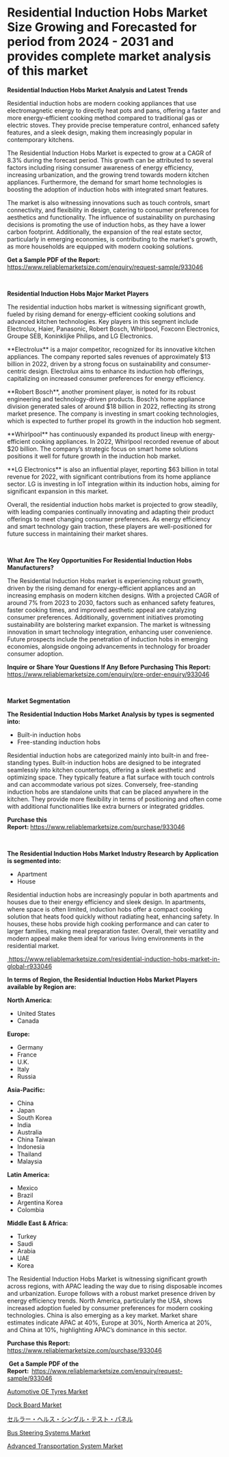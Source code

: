 <p><h1>Residential Induction Hobs Market Size Growing and Forecasted for period from 2024 - 2031 and provides complete market analysis of this market</h1></p><p><strong>Residential Induction Hobs Market Analysis and Latest Trends</strong></p>
<p><p>Residential induction hobs are modern cooking appliances that use electromagnetic energy to directly heat pots and pans, offering a faster and more energy-efficient cooking method compared to traditional gas or electric stoves. They provide precise temperature control, enhanced safety features, and a sleek design, making them increasingly popular in contemporary kitchens.</p><p>The Residential Induction Hobs Market is expected to grow at a CAGR of 8.3% during the forecast period. This growth can be attributed to several factors including rising consumer awareness of energy efficiency, increasing urbanization, and the growing trend towards modern kitchen appliances. Furthermore, the demand for smart home technologies is boosting the adoption of induction hobs with integrated smart features.</p><p>The market is also witnessing innovations such as touch controls, smart connectivity, and flexibility in design, catering to consumer preferences for aesthetics and functionality. The influence of sustainability on purchasing decisions is promoting the use of induction hobs, as they have a lower carbon footprint. Additionally, the expansion of the real estate sector, particularly in emerging economies, is contributing to the market's growth, as more households are equipped with modern cooking solutions.</p></p>
<p><strong>Get a Sample PDF of the Report:&nbsp;</strong> <a href="https://www.reliablemarketsize.com/enquiry/request-sample/933046">https://www.reliablemarketsize.com/enquiry/request-sample/933046</a></p>
<p>&nbsp;</p>
<p><strong>Residential Induction Hobs Major Market Players</strong></p>
<p><p>The residential induction hobs market is witnessing significant growth, fueled by rising demand for energy-efficient cooking solutions and advanced kitchen technologies. Key players in this segment include Electrolux, Haier, Panasonic, Robert Bosch, Whirlpool, Foxconn Electronics, Groupe SEB, Koninklijke Philips, and LG Electronics.</p><p>**Electrolux** is a major competitor, recognized for its innovative kitchen appliances. The company reported sales revenues of approximately $13 billion in 2022, driven by a strong focus on sustainability and consumer-centric design. Electrolux aims to enhance its induction hob offerings, capitalizing on increased consumer preferences for energy efficiency.</p><p>**Robert Bosch**, another prominent player, is noted for its robust engineering and technology-driven products. Bosch’s home appliance division generated sales of around $18 billion in 2022, reflecting its strong market presence. The company is investing in smart cooking technologies, which is expected to further propel its growth in the induction hob segment.</p><p>**Whirlpool** has continuously expanded its product lineup with energy-efficient cooking appliances. In 2022, Whirlpool recorded revenue of about $20 billion. The company’s strategic focus on smart home solutions positions it well for future growth in the induction hob market.</p><p>**LG Electronics** is also an influential player, reporting $63 billion in total revenue for 2022, with significant contributions from its home appliance sector. LG is investing in IoT integration within its induction hobs, aiming for significant expansion in this market.</p><p>Overall, the residential induction hobs market is projected to grow steadily, with leading companies continually innovating and adapting their product offerings to meet changing consumer preferences. As energy efficiency and smart technology gain traction, these players are well-positioned for future success in maintaining their market shares.</p></p>
<p>&nbsp;</p>
<p><strong>What Are The Key Opportunities For Residential Induction Hobs Manufacturers?</strong></p>
<p><p>The Residential Induction Hobs market is experiencing robust growth, driven by the rising demand for energy-efficient appliances and an increasing emphasis on modern kitchen designs. With a projected CAGR of around 7% from 2023 to 2030, factors such as enhanced safety features, faster cooking times, and improved aesthetic appeal are catalyzing consumer preferences. Additionally, government initiatives promoting sustainability are bolstering market expansion. The market is witnessing innovation in smart technology integration, enhancing user convenience. Future prospects include the penetration of induction hobs in emerging economies, alongside ongoing advancements in technology for broader consumer adoption.</p></p>
<p><strong>Inquire or Share Your Questions If Any Before Purchasing This Report:</strong> <a href="https://www.reliablemarketsize.com/enquiry/pre-order-enquiry/933046">https://www.reliablemarketsize.com/enquiry/pre-order-enquiry/933046</a></p>
<p>&nbsp;</p>
<p><strong>Market Segmentation</strong></p>
<p><strong>The Residential Induction Hobs Market Analysis by types is segmented into:</strong></p>
<p><ul><li>Built-in induction hobs</li><li>Free-standing induction hobs</li></ul></p>
<p><p>Residential induction hobs are categorized mainly into built-in and free-standing types. Built-in induction hobs are designed to be integrated seamlessly into kitchen countertops, offering a sleek aesthetic and optimizing space. They typically feature a flat surface with touch controls and can accommodate various pot sizes. Conversely, free-standing induction hobs are standalone units that can be placed anywhere in the kitchen. They provide more flexibility in terms of positioning and often come with additional functionalities like extra burners or integrated griddles.</p></p>
<p><strong>Purchase this Report:&nbsp;</strong><a href="https://www.reliablemarketsize.com/purchase/933046">https://www.reliablemarketsize.com/purchase/933046</a></p>
<p>&nbsp;</p>
<p><strong>The Residential Induction Hobs Market Industry Research by Application is segmented into:</strong></p>
<p><ul><li>Apartment</li><li>House</li></ul></p>
<p><p>Residential induction hobs are increasingly popular in both apartments and houses due to their energy efficiency and sleek design. In apartments, where space is often limited, induction hobs offer a compact cooking solution that heats food quickly without radiating heat, enhancing safety. In houses, these hobs provide high cooking performance and can cater to larger families, making meal preparation faster. Overall, their versatility and modern appeal make them ideal for various living environments in the residential market.</p></p>
<p><a href="https://www.reliablemarketsize.com/residential-induction-hobs-market-in-global-r933046">&nbsp;https://www.reliablemarketsize.com/residential-induction-hobs-market-in-global-r933046</a></p>
<p><strong>In terms of Region, the Residential Induction Hobs Market Players available by Region are:</strong></p>
<p>
    <p> <strong> North America: </strong>
        <ul>
            <li>United States</li>
            <li>Canada</li>
        </ul>
        </p> 
    <p> <strong> Europe: </strong>
        <ul>
            <li>Germany</li>
            <li>France</li>
            <li>U.K.</li>
            <li>Italy</li>
            <li>Russia</li>
        </ul>
        </p> 
    <p> <strong> Asia-Pacific: </strong>
        <ul>
            <li>China</li>
            <li>Japan</li>
            <li>South Korea</li>
            <li>India</li>
            <li>Australia</li>
            <li>China Taiwan</li>
            <li>Indonesia</li>
            <li>Thailand</li>
            <li>Malaysia</li>
        </ul>
        </p> 
    <p> <strong> Latin America: </strong>
        <ul>
            <li>Mexico</li>
            <li>Brazil</li>
            <li>Argentina Korea</li>
            <li>Colombia</li>
        </ul>
        </p> 
    <p> <strong> Middle East & Africa: </strong>
        <ul>
            <li>Turkey</li>
            <li>Saudi</li>
            <li>Arabia</li>
            <li>UAE</li>
            <li>Korea</li>
        </ul>
    </p>
    </p>
<p><p>The Residential Induction Hobs Market is witnessing significant growth across regions, with APAC leading the way due to rising disposable incomes and urbanization. Europe follows with a robust market presence driven by energy efficiency trends. North America, particularly the USA, shows increased adoption fueled by consumer preferences for modern cooking technologies. China is also emerging as a key market. Market share estimates indicate APAC at 40%, Europe at 30%, North America at 20%, and China at 10%, highlighting APAC’s dominance in this sector.</p></p>
<p><strong>Purchase this Report: </strong><a href="https://www.reliablemarketsize.com/purchase/933046">https://www.reliablemarketsize.com/purchase/933046</a></p>
<p>&nbsp;<strong>Get a Sample PDF of the Report:&nbsp;&nbsp;</strong><a href="https://www.reliablemarketsize.com/enquiry/request-sample/933046">https://www.reliablemarketsize.com/enquiry/request-sample/933046</a></p>
<p><strong></strong></p>
<p><p><a href="https://issuu.com/reportprime-2/docs/automotive-oe-tyres-market-size-203_1fc936661165c8">Automotive OE Tyres Market</a></p><p><a href="https://medium.com/@kathleenjacksond658/the-dock-board-market-decisions-are-mostly-driven-by-resource-optimization-and-cost-effectiveness-2dada2ba8204">Dock Board Market</a></p><p><a href="https://medium.com/@rusty-marie2024/%E7%B4%B0%E8%83%9E%E5%81%A5%E5%BA%B7%E3%82%B7%E3%83%B3%E3%82%B0%E3%83%AB%E3%83%86%E3%82%B9%E3%83%88%E3%83%91%E3%83%8D%E3%83%AB%E5%B8%82%E5%A0%B4%E3%81%AE%E8%A6%8F%E6%A8%A1-%E3%82%B7%E3%82%A7%E3%82%A2-%E3%83%88%E3%83%AC%E3%83%B3%E3%83%89%E5%88%86%E6%9E%90%E3%83%AC%E3%83%9D%E3%83%BC%E3%83%88-%E6%9C%80%E7%B5%82%E7%94%A8%E9%80%94%E5%88%A5-%E8%87%AA%E5%AE%85-%E3%82%AA%E3%83%95%E3%82%A3%E3%82%B9-%E3%81%9D%E3%81%AE%E4%BB%96-%E5%8E%9F%E6%9D%90%E6%96%99%E5%88%A5-2031%E5%B9%B4%E3%81%BE%E3%81%A7%E3%81%AE%E4%BA%88%E6%B8%AC-2cac353f9a59?postPublishedType=initial">セルラー・ヘルス・シングル・テスト・パネル</a></p><p><a href="https://issuu.com/reportprime-2/docs/bus-steering-systems-market-size-20_4bac5bb880b2a1">Bus Steering Systems Market</a></p><p><a href="https://www.linkedin.com/pulse/evaluating-global-advanced-transportation-system-market-pq2pe?trackingId=ww6hidK1TLSrmeEx4ZtH0Q%3D%3D">Advanced Transportation System Market</a></p></p>